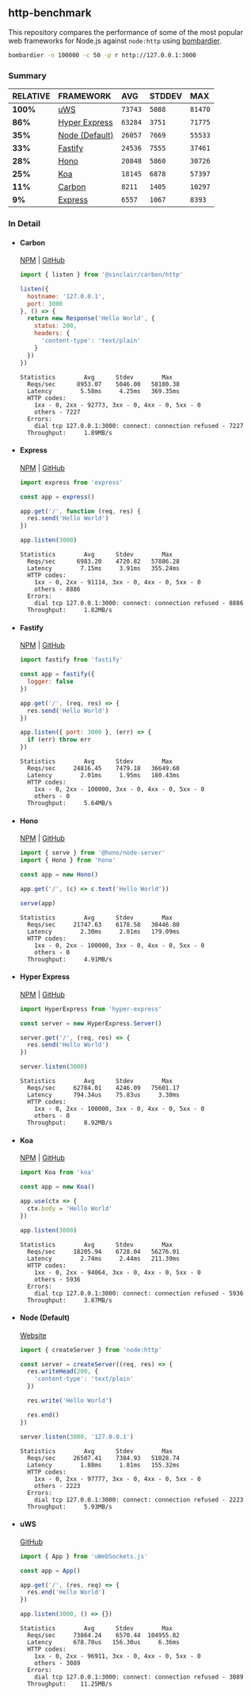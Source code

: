 ## http-benchmark

This repository compares the performance of some of the most popular web frameworks for Node.js against `node:http` using [bombardier](https://github.com/codesenberg/bombardier).

```bash
bombardier -n 100000 -c 50 -p r http://127.0.0.1:3000
```

### Summary

| RELATIVE | FRAMEWORK | AVG | STDDEV | MAX |
| :--- | :--- | :--- | :--- | :--- |
| **100%** | [uWS](#uws) | `73743` | `5088` | `81470` |
| **86%** | [Hyper Express](#hyper-express) | `63284` | `3751` | `71775` |
| **35%** | [Node (Default)](#node-default) | `26057` | `7669` | `55533` |
| **33%** | [Fastify](#fastify) | `24536` | `7555` | `37461` |
| **28%** | [Hono](#hono) | `20848` | `5860` | `30726` |
| **25%** | [Koa](#koa) | `18145` | `6878` | `57397` |
| **11%** | [Carbon](#carbon) | `8211` | `1405` | `10297` |
| **9%** | [Express](#express) | `6557` | `1067` | `8393` |


### In Detail

- #### Carbon
  [NPM](https://npmjs.com/@sinclair/carbon) | [GitHub](https://github.com/sinclairzx81/carbon)
  ```js
  import { listen } from '@sinclair/carbon/http'

  listen({
    hostname: '127.0.0.1',
    port: 3000
  }, () => {
    return new Response('Hello World', {
      status: 200,
      headers: {
        'content-type': 'text/plain'
      }
    })
  })
  ```

  ```
  Statistics        Avg      Stdev        Max
    Reqs/sec      8953.07    5046.00   58180.38
    Latency        5.58ms     4.25ms   369.35ms
    HTTP codes:
      1xx - 0, 2xx - 92773, 3xx - 0, 4xx - 0, 5xx - 0
      others - 7227
    Errors:
      dial tcp 127.0.0.1:3000: connect: connection refused - 7227
    Throughput:     1.89MB/s
  ```

- #### Express
  [NPM](https://npmjs.com/express) | [GitHub](https://github.com/expressjs/express)
  ```js
  import express from 'express'

  const app = express()

  app.get('/', function (req, res) {
    res.send('Hello World')
  })

  app.listen(3000)
  ```

  ```
  Statistics        Avg      Stdev        Max
    Reqs/sec      6983.20    4720.82   57886.28
    Latency        7.15ms     3.91ms   355.24ms
    HTTP codes:
      1xx - 0, 2xx - 91114, 3xx - 0, 4xx - 0, 5xx - 0
      others - 8886
    Errors:
      dial tcp 127.0.0.1:3000: connect: connection refused - 8886
    Throughput:     1.82MB/s
  ```

- #### Fastify
  [NPM](https://npmjs.com/fastify) | [GitHub](https://github.com/fastify/fastify)
  ```js
  import fastify from 'fastify'

  const app = fastify({
    logger: false
  })

  app.get('/', (req, res) => {
    res.send('Hello World')
  })

  app.listen({ port: 3000 }, (err) => {
    if (err) throw err
  })
  ```

  ```
  Statistics        Avg      Stdev        Max
    Reqs/sec     24816.45    7479.18   36649.60
    Latency        2.01ms     1.95ms   180.43ms
    HTTP codes:
      1xx - 0, 2xx - 100000, 3xx - 0, 4xx - 0, 5xx - 0
      others - 0
    Throughput:     5.64MB/s
  ```

- #### Hono
  [NPM](https://npmjs.com/hono) | [GitHub](https://github.com/honojs/hono)
  ```js
  import { serve } from '@hono/node-server'
  import { Hono } from 'hono'

  const app = new Hono()

  app.get('/', (c) => c.text('Hello World'))

  serve(app)
  ```

  ```
  Statistics        Avg      Stdev        Max
    Reqs/sec     21747.63    6178.58   30446.80
    Latency        2.30ms     2.01ms   179.09ms
    HTTP codes:
      1xx - 0, 2xx - 100000, 3xx - 0, 4xx - 0, 5xx - 0
      others - 0
    Throughput:     4.91MB/s
  ```

- #### Hyper Express
  [NPM](https://npmjs.com/hyper-express) | [GitHub](https://github.com/kartikk221/hyper-express)
  ```js
  import HyperExpress from 'hyper-express'

  const server = new HyperExpress.Server()

  server.get('/', (req, res) => {
    res.send('Hello World')
  })

  server.listen(3000)
  ```

  ```
  Statistics        Avg      Stdev        Max
    Reqs/sec     62784.01    4246.09   75601.17
    Latency      794.34us    75.83us     3.30ms
    HTTP codes:
      1xx - 0, 2xx - 100000, 3xx - 0, 4xx - 0, 5xx - 0
      others - 0
    Throughput:     8.92MB/s
  ```

- #### Koa
  [NPM](https://npmjs.com/koa) | [GitHub](https://github.com/koajs/koa)
  ```js
  import Koa from 'koa'

  const app = new Koa()

  app.use(ctx => {
    ctx.body = 'Hello World'
  })

  app.listen(3000)
  ```

  ```
  Statistics        Avg      Stdev        Max
    Reqs/sec     18205.94    6728.04   56276.01
    Latency        2.74ms     2.44ms   211.39ms
    HTTP codes:
      1xx - 0, 2xx - 94064, 3xx - 0, 4xx - 0, 5xx - 0
      others - 5936
    Errors:
      dial tcp 127.0.0.1:3000: connect: connection refused - 5936
    Throughput:     3.87MB/s
  ```

- #### Node (Default)
  [Website](https://nodejs.org/api/http.html)
  ```js
  import { createServer } from 'node:http'

  const server = createServer((req, res) => {
    res.writeHead(200, {
      'content-type': 'text/plain'
    })

    res.write('Hello World')

    res.end()
  })

  server.listen(3000, '127.0.0.1')
  ```

  ```
  Statistics        Avg      Stdev        Max
    Reqs/sec     26507.41    7384.93   51028.74
    Latency        1.88ms     1.81ms   155.32ms
    HTTP codes:
      1xx - 0, 2xx - 97777, 3xx - 0, 4xx - 0, 5xx - 0
      others - 2223
    Errors:
      dial tcp 127.0.0.1:3000: connect: connection refused - 2223
    Throughput:     5.93MB/s
  ```

- #### uWS
  [GitHub](https://github.com/uNetworking/uWebSockets.js)
  ```js
  import { App } from 'uWebSockets.js'

  const app = App()

  app.get('/', (res, req) => {
    res.end('Hello World')
  })

  app.listen(3000, () => {})
  ```

  ```
  Statistics        Avg      Stdev        Max
    Reqs/sec     73864.24    6570.44  104955.82
    Latency      678.70us   156.30us     6.36ms
    HTTP codes:
      1xx - 0, 2xx - 96911, 3xx - 0, 4xx - 0, 5xx - 0
      others - 3089
    Errors:
      dial tcp 127.0.0.1:3000: connect: connection refused - 3089
    Throughput:    11.25MB/s
  ```


